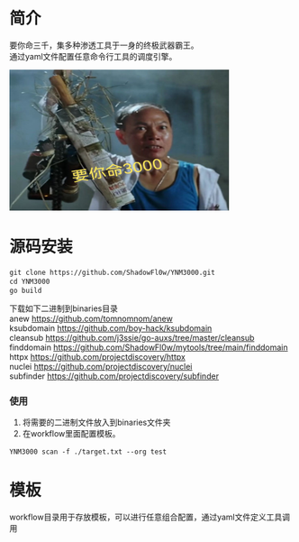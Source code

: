 # 简介
要你命三千，集多种渗透工具于一身的终极武器霸王。<br>
通过yaml文件配置任意命令行工具的调度引擎。

<img src="./code/libs/images/YNM3000.jpeg" width=390 height=250/>

# 源码安装
```
git clone https://github.com/ShadowFl0w/YNM3000.git
cd YNM3000
go build
```

下载如下二进制到binaries目录<br>
anew https://github.com/tomnomnom/anew<br>
ksubdomain https://github.com/boy-hack/ksubdomain<br>
cleansub  https://github.com/j3ssie/go-auxs/tree/master/cleansub<br>
finddomain https://github.com/ShadowFl0w/mytools/tree/main/finddomain<br>
httpx https://github.com/projectdiscovery/httpx<br>
nuclei https://github.com/projectdiscovery/nuclei<br>
subfinder https://github.com/projectdiscovery/subfinder<br>


### 使用
1. 将需要的二进制文件放入到binaries文件夹
2. 在workflow里面配置模板。

```
YNM3000 scan -f ./target.txt --org test
```

# 模板
workflow目录用于存放模板，可以进行任意组合配置，通过yaml文件定义工具调用



